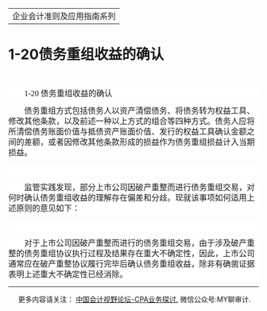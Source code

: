 ﻿<!DOCTYPE HTML PUBLIC "-//W3C//DTD HTML 4.0 Transitional//EN">
<HTML xmlns:o = "urn:schemas-microsoft-com:office:office"><HEAD><TITLE>1-20债务重组收益的确认</TITLE>
<META content="text/html; charset=gb2312" http-equiv=Content-Type>
<META name=GENERATOR content="MSHTML 11.00.10570.1001"><LINK rel=stylesheet 
href="_template.css"></HEAD>
<BODY>
<DIV id=nsbanner>
<DIV id=bannerrow1>
<TABLE class=bannerparthead>
  <TBODY>
  <TR id=hdr>
    <TD class=runninghead noWrap>企业会计准则及应用指南系列</TD></TR></TBODY></TABLE></DIV>
<DIV id=titlerow>
<H1 class=dtH1>1-20债务重组收益的确认</H1></DIV></DIV>
<DIV id=nstext><BR>
<P style="BACKGROUND: white; LINE-HEIGHT: 150%; TEXT-INDENT: 24pt"><FONT 
size=3><FONT face=宋体><SPAN lang=EN-US 
style="mso-ascii-font-family: 宋体; mso-ascii-theme-font: major-fareast; mso-fareast-theme-font: major-fareast; mso-hansi-font-family: 宋体; mso-hansi-theme-font: major-fareast; mso-fareast-font-family: 宋体">1-20 
</SPAN><SPAN 
style="mso-ascii-font-family: 宋体; mso-ascii-theme-font: major-fareast; mso-fareast-theme-font: major-fareast; mso-hansi-font-family: 宋体; mso-hansi-theme-font: major-fareast; mso-fareast-font-family: 宋体">债务重组收益的确认<SPAN 
lang=EN-US><o:p></o:p></SPAN></SPAN></FONT></FONT></P>
<P style="BACKGROUND: white; LINE-HEIGHT: 150%; TEXT-INDENT: 24pt"><SPAN 
style="mso-ascii-font-family: 宋体; mso-ascii-theme-font: major-fareast; mso-fareast-theme-font: major-fareast; mso-hansi-font-family: 宋体; mso-hansi-theme-font: major-fareast; mso-fareast-font-family: 宋体"><FONT 
size=3><FONT 
face=宋体>债务重组方式包括债务人以资产清偿债务、将债务转为权益工具、修改其他条款，以及前述一种以上方式的组合等四种方式。债务人应将所清偿债务账面价值与抵债资产账面价值、发行的权益工具确认金额之间的差额，或者因修改其他条款形成的损益作为债务重组损益计入当期损益。</FONT></FONT></SPAN></P>
<P style="BACKGROUND: white; LINE-HEIGHT: 150%; TEXT-INDENT: 24pt"><SPAN 
style="mso-ascii-font-family: 宋体; mso-ascii-theme-font: major-fareast; mso-fareast-theme-font: major-fareast; mso-hansi-font-family: 宋体; mso-hansi-theme-font: major-fareast; mso-fareast-font-family: 宋体"><FONT 
size=3><FONT face=宋体><SPAN 
lang=EN-US><o:p></o:p></SPAN></FONT></FONT></SPAN>&nbsp;</P>
<P style="BACKGROUND: white; LINE-HEIGHT: 150%; TEXT-INDENT: 24pt"><SPAN 
style="mso-ascii-font-family: 宋体; mso-ascii-theme-font: major-fareast; mso-fareast-theme-font: major-fareast; mso-hansi-font-family: 宋体; mso-hansi-theme-font: major-fareast; mso-fareast-font-family: 宋体"><FONT 
size=3><FONT 
face=宋体>监管实践发现，部分上市公司因破产重整而进行债务重组交易，对何时确认债务重组收益的理解存在偏差和分歧。现就该事项如何适用上述原则的意见如下：</FONT></FONT></SPAN></P>
<P style="BACKGROUND: white; LINE-HEIGHT: 150%; TEXT-INDENT: 24pt"><SPAN 
style="mso-ascii-font-family: 宋体; mso-ascii-theme-font: major-fareast; mso-fareast-theme-font: major-fareast; mso-hansi-font-family: 宋体; mso-hansi-theme-font: major-fareast; mso-fareast-font-family: 宋体"><FONT 
size=3><FONT face=宋体><SPAN 
lang=EN-US><o:p></o:p></SPAN></FONT></FONT></SPAN>&nbsp;</P>
<P style="BACKGROUND: white; LINE-HEIGHT: 150%; TEXT-INDENT: 24pt"><SPAN 
style="mso-ascii-font-family: 宋体; mso-ascii-theme-font: major-fareast; mso-fareast-theme-font: major-fareast; mso-hansi-font-family: 宋体; mso-hansi-theme-font: major-fareast; mso-fareast-font-family: 宋体"><FONT 
size=3 
face=宋体>对于上市公司因破产重整而进行的债务重组交易，由于涉及破产重整的债务重组协议执行过程及结果存在重大不确定性，因此，上市公司通常应在破产重整协议履行完毕后确认债务重组收益，除非有确凿证据表明上述重大不确定性已经消除。</FONT><SPAN 
lang=EN-US><o:p></o:p></SPAN></SPAN></P>
<P>
<HR>

<P></P></DIV>
<DIV class=footer>
<P>&nbsp;&nbsp;&nbsp;&nbsp;&nbsp;更多内容请关注： <A 
href="https://bbs.esnai.com/thread-5354530-1-3.html" 
target=_blank>中国会计视野论坛-CPA业务探讨.</A> 微信公众号:MY聊审计.</P></DIV></BODY></HTML>
